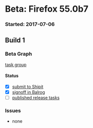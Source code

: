 # Beta: Firefox 55.0b7

### Started: 2017-07-06

## Build 1

### Beta Graph
[task group](https://tools.taskcluster.net/push-inspector/#/7TzQWhSXQiyb4vRWZFLHVA)


#### Status
- [x] [submit to Shipit](https://wiki.mozilla.org/Release:Release_Automation_on_Mercurial:Starting_a_Release#Submit_to_Ship_It)
- [x] [signoff in Balrog](../how-tos/relpro.md#3-signoffs)
- [ ] [published release tasks](../how-tos/relpro.md#4-publish-release)

### Issues
- none


